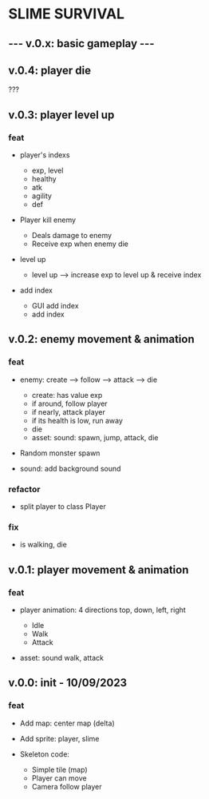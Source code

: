 SLIME SURVIVAL 
===============	

--- v.0.x: basic gameplay ---
---------------

## v.0.4: player die
???

## v.0.3: player level up

### feat

- player's indexs
    + exp, level
    + healthy
    + atk
    + agility
    + def

- Player kill enemy
    + Deals damage to enemy
    + Receive exp when enemy die

- level up
    + level up --> increase exp to level up &  receive index

- add index
    + GUI add index
    + add index


## v.0.2: enemy movement & animation

### feat

- enemy: create --> follow --> attack --> die
    + create: has value exp
    + if around, follow player
    + if nearly, attack player
    + if its health is low, run away 
    + die
    + asset: sound: spawn, jump, attack, die

- Random monster spawn

- sound: add background sound

### refactor 

- split player to class Player

### fix

- is walking, die

## v.0.1: player movement & animation

### feat

- player animation: 4 directions top, down, left, right
    + Idle
    + Walk
    + Attack

- asset: sound walk, attack


## v.0.0: init - 10/09/2023

### feat
- Add map: center map (delta)
- Add sprite: player, slime

- Skeleton code:
    + Simple tile (map)
    + Player can move
    + Camera follow player